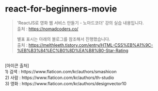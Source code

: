 # react-for-beginners-movie
>'ReactJS로 영화 웹 서비스 만들기 - 노마드코더' 강의 실습 내용입니다. <br/>
>출처 : https://nomadcoders.co/<br/>
>
>별표 표시는 아래의 블로그를 참조해서 진행했습니다. <br/>
>출처 : https://melthleeth.tistory.com/entry/HTML-CSS%EB%A1%9C-%EB%B3%84%EC%B0%8D%EA%B8%B0-Star-Rating
<br/>
[아이콘 출처] <br/>
 1) 검색 : https://www.flaticon.com/kr/authors/smashicon <br/>
 2) 사람 : https://www.flaticon.com/kr/authors/th-studio <br/>
 3) 영화 : https://www.flaticon.com/kr/authors/designvector10
